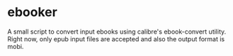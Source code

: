 # ebooker
A small script to convert input ebooks using calibre's ebook-convert utility.
Right now, only epub input files are accepted and also the output format is mobi.
